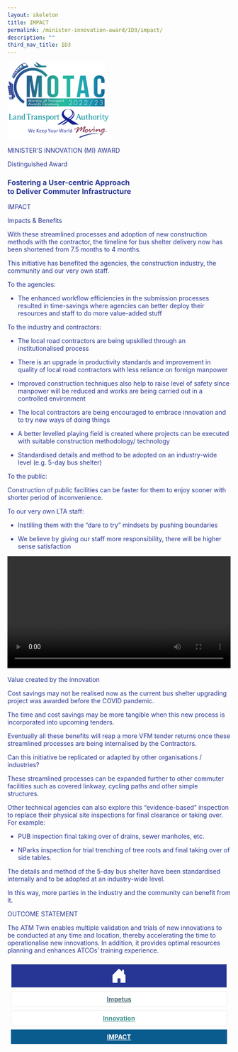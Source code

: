 ```yaml
---
layout: skeleton
title: IMPACT​
permalink: /minister-innovation-award/ID3/impact/
description: ""
third_nav_title: ID3
---
```

<style type="text/css">
  .text-pri {
    color: #273592;
  }

  .nav-tabs {
    border-bottom: none !important;
    overflow: hidden !important;
  }

  .nav-link {
    margin: 8px !important;
    border-radius: 0px !important;
    font-weight: 700 !important;
    padding: 0.5rem 2.8rem !important;
  }

  .link-home {
    border: 1px solid #eee !important;
    color: #fff !important;
    background: rgb(39, 54, 149) !important;
    display: flex;
    justify-content: center;
    align-items: center;
  }

  .link-project {
    border: 1px solid #eee !important;
    color: rgb(83, 114, 122) !important;
    background-color: #fff !important;
    display: flex;
    justify-content: center;
    align-items: center;
  }

  .link-project.active {
    border: none !important;
    color: #fff !important;
    background: rgb(41, 115, 144) !important;
  }

  .link-solution {
    border: 1px solid #eee !important;
    color: rgb(69, 148, 145) !important;
    background-color: #fff !important;
    display: flex;
    justify-content: center;
    align-items: center;
  }

  .link-solution.active {
    border: none !important;
    color: #fff !important;
    background: rgb(34, 155, 189) !important;
  }

  .link-impact {
    border: 1px solid #eee !important;
    color: rgb(41, 95, 120) !important;
    background-color: #fff !important;
    display: flex;
    justify-content: center;
    align-items: center;
  }

  .link-impact.active {
    border: none !important;
    color: #fff !important;
    background: rgb(10, 91, 142) !important;
  }
</style>
<div class="container-fluid py-5 card-bg text-pri my-5">
  <div class="row">
    <div class="col-sm-12 pt-4 pb-3 text-center">
      <img src="/images/Logos/MOTAC_header.png" alt="motac logo" class="img-fluid" />
    </div>
  </div>
  <div class="row border border-4 border-info">
    <div class="col-sm-4 py-3 text-center d-flex flex-column align-items-center justify-content-center">
      <img src="/images/Logos/LTA.png" class="img-fluid" alt="LTA" />
    </div>
    <div class="col-sm-8 py-3 text-center bg-primary d-flex justify-content-center flex-column aligin-items-center">
      <p class="mb-1 text-light font-weight-bold raleway-font"> MINISTER’S INNOVATION (MI) AWARD </p>
      <p class="mb-0 distinguished-award">Distinguished Award</p>
    </div>
  </div>
  <div class="row">
    <div class="col-12 py-3">
      <h3 class="text-center font-weight-bold"> Fostering a User-centric Approach <br /> to Deliver Commuter Infrastructure </h3>
    </div>
    <div class="col-sm-12 text-center py-2 my-2 bg-heading">
      <p class="mb-0 h3 font-weight-bold text-uppercase text-light"> IMPACT </p>
    </div>
    <div class="col-sm-12">
      <div class="row py-2">
        <div class="col-sm-8">
          <p class="text-pri text-decoration-underline font-weight-bold"> Impacts & Benefits </p>
          <p class="text-pri"> With these streamlined processes and adoption of new construction methods with the contractor, the timeline for bus shelter delivery now has been shortened from 7.5 months to 4 months. </p>
          <p class="text-pri"> This initiative has benefited the agencies, the construction industry, the community and our very own staff. </p>
          <p class="text-pri font-weight-bold mb-0">To the agencies:</p>
          <ul class="text-pri">
            <li>
              <p> The enhanced workflow efficiencies in the submission processes resulted in time-savings where agencies can better deploy their resources and staff to do more value-added stuff </p>
            </li>
          </ul>
          <p class="text-pri font-weight-bold mb-0"> To the industry and contractors: </p>
          <ul class="text-pri">
            <li>
              <p> The local road contractors are being upskilled through an institutionalised process </p>
            </li>
            <li>
              <p> There is an upgrade in productivity standards and improvement in quality of local road contractors with less reliance on foreign manpower </p>
            </li>
            <li>
              <p> Improved construction techniques also help to raise level of safety since manpower will be reduced and works are being carried out in a controlled environment </p>
            </li>
            <li>
              <p> The local contractors are being encouraged to embrace innovation and to try new ways of doing things </p>
            </li>
            <li>
              <p> A better levelled playing field is created where projects can be executed with suitable construction methodology/ technology </p>
            </li>
            <li>
              <p> Standardised details and method to be adopted on an industry-wide level (e.g. 5-day bus shelter) </p>
            </li>
          </ul>
          <p class="text-pri font-weight-bold mb-0">To the public:</p>
          <p class="text-pri"> Construction of public facilities can be faster for them to enjoy sooner with shorter period of inconvenience. </p>
          <p class="text-pri font-weight-bold mb-0"> To our very own LTA staff: </p>
          <ul class="text-pri">
            <li>
              <p> Instilling them with the “dare to try” mindsets by pushing boundaries </p>
            </li>
            <li>
              <p> We believe by giving our staff more responsibility, there will be higher sense satisfaction </p>
            </li>
          </ul>
        </div>
        <div class="col-sm-4">
          <video width="100%" class="border border-5 border-primary" controls>
            <source src="/images/MI/ID3/Bus.mp4" type="video/mp4" />
          </video>
        </div>
      </div>
      <div class="row py-2">
        <div class="col-sm-8">
          <p class="text-pri font-weight-bold text-decoration-underline"> Value created by the innovation </p>
          <p class="text-pri"> Cost savings may not be realised now as the current bus shelter upgrading project was awarded before the COVID pandemic. </p>
          <p class="text-pri"> The time and cost savings may be more tangible when this new process is incorporated into upcoming tenders. </p>
          <p class="text-pri"> Eventually all these benefits will reap a more VFM tender returns once these streamlined processes are being internalised by the Contractors. </p>
        </div>
        <div class="col-sm-4"></div>
      </div>
      <div class="row py-2">
        <div class="col-sm-8">
          <p class="text-pri font-weight-bold text-decoration-underline"> Can this initiative be replicated or adapted by other organisations / industries? </p>
          <p class="text-pri"> These streamlined processes can be expanded further to other commuter facilities such as covered linkway, cycling paths and other simple structures. </p>
          <p class="text-pri mb-0"> Other technical agencies can also explore this “evidence-based” inspection to replace their physical site inspections for final clearance or taking over. For example: </p>
          <ul class="text-pri">
            <li>
              <p> PUB inspection final taking over of drains, sewer manholes, etc. </p>
            </li>
            <li>
              <p> NParks inspection for trial trenching of tree roots and final taking over of side tables. </p>
            </li>
          </ul>
          <p class="text-pri"> The details and method of the 5-day bus shelter have been standardised internally and to be adopted at an industry-wide level. </p>
          <p class="text-pri"> In this way, more parties in the industry and the community can benefit from it. </p>
        </div>
        <div class="col-sm-4"></div>
      </div>
    </div>
  </div>
  <div class="row">
    <div class="col-sm-12 text-center py-2 my-2 bg-heading">
      <p class="mb-0 h3 font-weight-bold text-uppercase text-light"> OUTCOME STATEMENT </p>
    </div>
    <div class="col-sm-12 py-2">
      <p class="mb-0 font-weight-bold text-pri"> The ATM Twin enables multiple validation and trials of new innovations to be conducted at any time and location, thereby accelerating the time to operationalise new innovations. In addition, it provides optimal resources planning and enhances ATCOs’ training experience. </p>
    </div>
  </div>
  <nav>
    <div class="nav nav-tabs nav-fill" id="nav-tab" role="tablist">
      <a class="nav-link text-uppercase link-home text-decoration-none" id="nav-home-tab" href="/minister-innovation-award/ID3/home/">
        <svg xmlns="http://www.w3.org/2000/svg" width="36" height="36" fill="currentColor" class="bi bi-house-door-fill" viewBox="0 0 16 16">
          <path d="M6.5 14.5v-3.505c0-.245.25-.495.5-.495h2c.25 0 .5.25.5.5v3.5a.5.5 0 0 0 .5.5h4a.5.5 0 0 0 .5-.5v-7a.5.5 0 0 0-.146-.354L13 5.793V2.5a.5.5 0 0 0-.5-.5h-1a.5.5 0 0 0-.5.5v1.293L8.354 1.146a.5.5 0 0 0-.708 0l-6 6A.5.5 0 0 0 1.5 7.5v7a.5.5 0 0 0 .5.5h4a.5.5 0 0 0 .5-.5Z" />
        </svg>
      </a>
      <a class="nav-link link-project text-decoration-none" id="nav-project-tab" href="/minister-innovation-award/ID3/impetus/"> Impetus </a>
      <a class="nav-link link-solution text-decoration-none" id="nav-solution-tab" href="/minister-innovation-award/ID3/innovation/"> Innovation</a>
      <a class="nav-link active link-impact text-decoration-none" id="nav-impact-tab" href="/minister-innovation-award/ID3/impact/"> IMPACT​</a>
    </div>
  </nav>
</div>